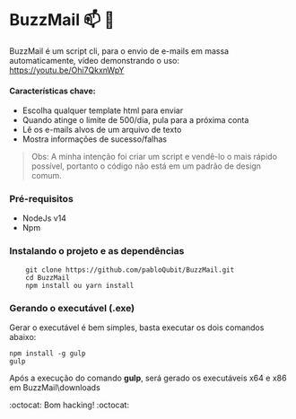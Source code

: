 # BuzzMail :mailbox: :email:

BuzzMail é um script cli, para o envio de e-mails em massa automaticamente, vídeo demonstrando o uso:
https://youtu.be/Ohi7QkxnWpY

#### Características chave:
  - Escolha qualquer template html para enviar
  - Quando atinge o limite de 500/dia, pula para a próxima conta
  - Lê os e-mails alvos de um arquivo de texto
  - Mostra informações de sucesso/falhas

>Obs: A minha intenção foi criar um script
> e vendê-lo o mais rápido possível,
>portanto o código não está em um padrão de design comum.

### Pré-requisitos
- NodeJs v14
- Npm
### Instalando o projeto e as dependências
```
    git clone https://github.com/pabloQubit/BuzzMail.git
    cd BuzzMail
    npm install ou yarn install
```

### Gerando o executável (.exe)

Gerar o executável é bem simples, basta executar os dois comandos abaixo:
 ```
 npm install -g gulp
 gulp
 ```

 Após a execução do comando __gulp__, será gerado os executáveis x64 e x86 em BuzzMail\downloads
 
 :octocat: Bom hacking! :octocat:
 
